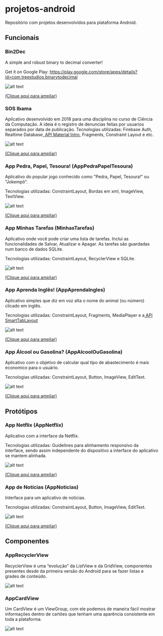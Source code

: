 # projetos-android

Repositório com projetos desenvolvidos para plataforma Android. 

## Funcionais

### Bin2Dec 
A simple and robust binary to decimal converter!

Get it on Google Play: https://play.google.com/store/apps/details?id=com.treestudios.binarytodecimal

![alt text](https://i.imgur.com/Z3w7sfa.png)

<a href="https://i.imgur.com/Z3w7sfa.png"> (Clique aqui para ampliar)</a>

### SOS Ibama
Aplicativo desenvolvido em 2018 para uma disciplina no curso de Ciência da Computação. A ideia é o registro de denuncias feitas por usuarios separados por data de publicação.
Tecnologias utilizadas: Firebase Auth, Realtime Database,<a href="https://github.com/heinrichreimer/material-intro/"> API Material Intro</a>, Fragments, Constraint Layout e etc.

![alt text](https://imgur.com/a/0sSkI25)

<a href="(https://imgur.com/a/0sSkI25"> (Clique aqui para ampliar)</a>

### App Pedra, Papel, Tesoura! (AppPedraPapelTesoura)
Aplicativo do popular jogo conhecido como "Pedra, Papel, Tesoura!" ou "Jokempô".

Tecnologias utilizadas: ConstraintLayout, Bordas em xml, ImageView, TextView.

![alt text](https://i.imgur.com/dquIzN5.png)

<a href="https://i.imgur.com/klbuKPO.png"> (Clique aqui para ampliar)</a>

### App Minhas Tarefas (MinhasTarefas)
Aplicativo onde você pode criar uma lista de tarefas. Inclui as funcionalidades de Salvar, Atualizar e Apagar. As tarefas são guardadas num banco de dados SQLite.

Tecnologias utilizadas: ConstraintLayout, RecyclerView e SQLite.

![alt text](https://i.imgur.com/o1tqgIj.gif)

<a href="https://i.imgur.com/gFKG5mF.gif"> (Clique aqui para ampliar)</a>


### App Aprenda Inglês! (AppAprendaIngles)
Aplicativo simples que diz em voz alta o nome do animal (ou número) clicado em inglês.

Tecnologias utilizadas: ConstraintLayout, Fragments, MediaPlayer e a<a href="https://github.com/ogaclejapan/SmartTabLayout/"> API SmartTabLayout </a>  

![alt text](https://imgur.com/v9RNZLJ.gif)

<a href="https://i.imgur.com/VHobf8h.gif"> (Clique aqui para ampliar)</a>

### App Álcool ou Gasolina? (AppAlcoolOuGasolina)
Aplicativo com o objetivo de calcular qual tipo de abastecimento é mais economico para o usuário.

Tecnologias utilizadas: ConstraintLayout, Button, ImageView, EditText.

![alt text](https://i.imgur.com/qZt5PjQ.png)

<a href="https://i.imgur.com/HcTNhhc.jpg"> (Clique aqui para ampliar)</a>


## Protótipos 

### App Netflix (AppNetflix)
Aplicativo com a interface da Netflix.

Tecnologias utilizadas: Guidelines para alinhamento responsivo da interface, sendo assim independente do dispositivo a interface do aplicativo se mantem alinhada.

![alt text](https://i.imgur.com/BEnoZwV.jpg)

<a href="https://i.imgur.com/CVHyWhv.jpg"> (Clique aqui para ampliar)</a>

### App de Notícias (AppNoticias)
Interface para um aplicativo de noticias.


Tecnologias utilizadas: ConstraintLayout, Button, ImageView, EditText.

![alt text](https://i.imgur.com/DZDyuGj.png)

<a href="https://i.imgur.com/7rlek7t.png"> (Clique aqui para ampliar)</a>



## Componentes

### AppRecyclerView 

RecyclerView é uma “evolução” da ListView e da GridView, componentes presentes desde da primeira versão do Android para se fazer listas e grades de conteúdo.

![alt text](https://i.imgur.com/GSq94Ec.gif)

### AppCardView 

Um CardView é um ViewGroup, com ele podemos de maneira fácil  mostrar informações dentro de cartões que tenham uma aparência consistente em toda a plataforma.

![alt text](https://i.imgur.com/zwdDBds.gif)
